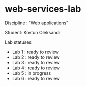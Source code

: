 # web-services-lab
Discipline : "Web applications"

Student: Kovtun Oleksandr

Lab statuses:
- Lab 1 : ready to review
- Lab 2 : ready to review
- Lab 3 : ready to review
- Lab 4 : ready to review
- Lab 5 : in progress
- Lab 6 : ready to review

